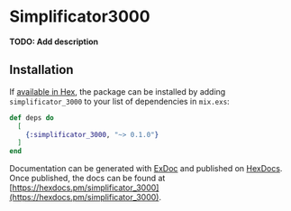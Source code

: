 # Simplificator3000

**TODO: Add description**

## Installation

If [available in Hex](https://hex.pm/docs/publish), the package can be installed
by adding `simplificator_3000` to your list of dependencies in `mix.exs`:

```elixir
def deps do
  [
    {:simplificator_3000, "~> 0.1.0"}
  ]
end
```

Documentation can be generated with [ExDoc](https://github.com/elixir-lang/ex_doc)
and published on [HexDocs](https://hexdocs.pm). Once published, the docs can
be found at [https://hexdocs.pm/simplificator_3000](https://hexdocs.pm/simplificator_3000).

